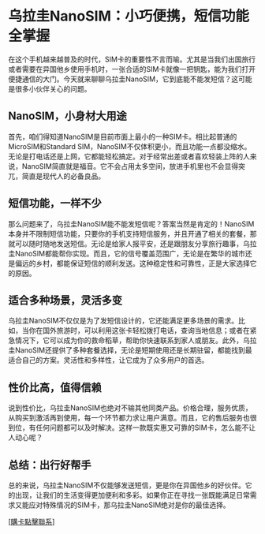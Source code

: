 # 乌拉圭NanoSIM：小巧便携，短信功能全掌握

在这个手机越来越普及的时代，SIM卡的重要性不言而喻。尤其是当我们出国旅行或者需要在异国他乡使用手机时，一张合适的SIM卡就像一把钥匙，能为我们打开便捷通信的大门。今天就来聊聊乌拉圭NanoSIM，它到底能不能发短信？这可能是很多小伙伴关心的问题。

## NanoSIM，小身材大用途

首先，咱们得知道NanoSIM是目前市面上最小的一种SIM卡。相比起普通的MicroSIM和Standard SIM，NanoSIM不仅体积更小，而且功能一点都没缩水。无论是打电话还是上网，它都能轻松搞定。对于经常出差或者喜欢轻装上阵的人来说，NanoSIM简直就是福音。它不会占用太多空间，放进手机里也不会显得突兀，简直是现代人的必备良品。

## 短信功能，一样不少

那么问题来了，乌拉圭NanoSIM能不能发短信呢？答案当然是肯定的！NanoSIM本身并不限制短信功能，只要你的手机支持短信服务，并且开通了相关的套餐，那就可以随时随地发送短信。无论是给家人报平安，还是跟朋友分享旅行趣事，乌拉圭NanoSIM都能帮你实现。而且，它的信号覆盖范围广，无论是在繁华的城市还是偏远的乡村，都能保证短信的顺利发送。这种稳定性和可靠性，正是大家选择它的原因。

## 适合多种场景，灵活多变

乌拉圭NanoSIM不仅仅是为了发短信设计的，它还能满足更多场景的需求。比如，当你在国外旅游时，可以利用这张卡轻松拨打电话，查询当地信息；或者在紧急情况下，它可以成为你的救命稻草，帮助你快速联系到家人或朋友。此外，乌拉圭NanoSIM还提供了多种套餐选择，无论是短期使用还是长期驻留，都能找到最适合自己的方案。灵活性和多样性，让它成为了众多用户的首选。

## 性价比高，值得信赖

说到性价比，乌拉圭NanoSIM也绝对不输其他同类产品。价格合理，服务优质，从购买到激活再到使用，每一个环节都力求让用户满意。而且，它的售后服务也很到位，有任何问题都可以及时解决。这样一款既实惠又可靠的SIM卡，怎么能不让人动心呢？

## 总结：出行好帮手

总的来说，乌拉圭NanoSIM不仅能够发送短信，更是你在异国他乡的好伙伴。它的出现，让我们的生活变得更加便利和多彩。如果你正在寻找一张既能满足日常需求又能应对特殊情况的SIM卡，那乌拉圭NanoSIM绝对是你的最佳选择。

[[購卡點擊聯系](https://t.me/s/SXDXQF)]